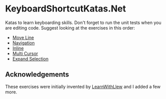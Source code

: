 # KeyboardShortcutKatas.Net
Katas to learn keyboarding skills. Don't forget to run the unit tests when you are editing code. Suggest looking at the exercises in this order:

* [Move Line](KeyboardShortcutKatas/MoveLine.txt) 
* [Navigation](KeyboardShortcutKatas/Navigation.cs)
* [Inline](KeyboardShortcutKatas/Inline.cs)
* [Multi Cursor](KeyboardShortcutKatas/MultiCursor.md)
* [Expand Selection](KeyboardShortcutKatas/ExpandSelection.md)

## Acknowledgements
These exercises were initially invented by [LearnWithLlew](https://github.com/LearnWithLlew/KeyboardShortcutKatas.Net) and I added a few more.

